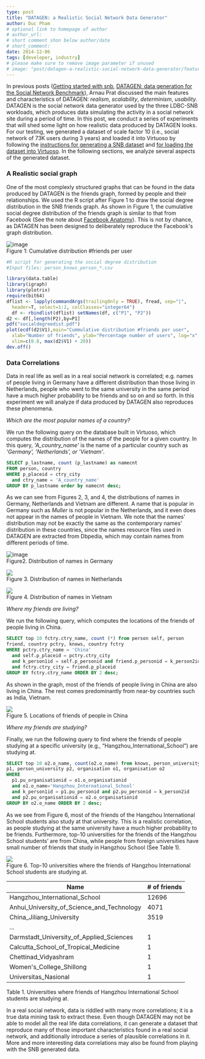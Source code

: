 ```yaml
---
type: post
title: "DATAGEN: a Realistic Social Network Data Generator"
author: Duc Pham
# optional link to homepage of author
# author_url: 
# short comment shon below author/date
# short_comment:
date: 2014-12-06
tags: [developer, industry]
# please make sure to remove image parameter if unused
# image: "post/datagen-a-realistic-social-network-data-generator/featured.png" 
---
```


In previous posts
([Getting started with snb](../getting-started-with-snb),
[DATAGEN: data generation for the Social Network Benchmark](../datagen-data-generation-for-the-social-network-benchmark)), Arnau Prat discussed
the main features and characteristics of DATAGEN: *realism*,
*scalability*, *determinism*, *usability*. DATAGEN is the social network
data generator used by the three LDBC-SNB workloads, which produces data
simulating the activity in a social network site during a period of
time. In this post, we conduct a series of experiments that will shed
some light on how realistic data produced by DATAGEN looks. For our
testing, we generated a dataset of scale factor 10 (i.e., social network
of 73K users during 3 years) and loaded it into Virtuoso by following
the [instructions for generating a SNB dataset](https://github.com/ldbc/ldbc_snb_datagen) and
[for loading the dataset into Virtuoso](https://github.com/ldbc/ldbc_snb_implementations/tree/master/interactive/virtuoso). In the following sections, we
analyze several aspects of the generated dataset.

### A Realistic social graph

One of the most complexly structured graphs that can be found in the
data produced by DATAGEN is the friends graph, formed by people and
their _<knows>_ relationships. We used the R script after Figure 1 to
draw the social degree distribution in the SNB friends graph. As shown
in Figure 1, the cumulative social degree distribution of the friends
graph is similar to that from Facebook (See the note about [Facebook Anatomy](https://www.facebook.com/notes/facebook-data-team/anatomy-of-facebook/10150388519243859)). This is not by chance, as DATAGEN has been designed to
deliberately reproduce the Facebook's graph distribution.

![image](Cumulative-distribution.png) \
Figure 1: Cumulative distribution #friends per user

```r
#R script for generating the social degree distribution 
#Input files: person_knows_person_*.csv

library(data.table)
library(igraph)
library(plotrix)
require(bit64)
dflist <- lapply(commandArgs(trailingOnly = TRUE), fread, sep="|",
  header=T, select=1:2, colClasses="integer64")
  df <- rbindlist(dflist) setNames(df, c("P1", "P2"))
d2 <- df[,length(P2),by=P1]
pdf("socialdegreedist.pdf")
plot(ecdf(d2$V1),main="Cummulative distribution #friends per user",
  xlab="Number of friends", ylab="Percentage number of users", log="x",
  xlim=c(0.8, max(d2$V1) + 20))
dev.off()
```

 

### Data Correlations

Data in real life as well as in a real social network is correlated;
e.g. names of people living in Germany have a different distribution
than those living in Netherlands, people who went to the same university
in the same period have a much higher probability to be friends and so
on and so forth. In this experiment we will analyze if data produced by
DATAGEN also reproduces these phenomena.

_Which are the most popular names of a country?_

We run the following query on the database built in Virtuoso, which
computes the distribution of the names of the people for a given
country. In this query, _'A_country_name'_ is the name of a particular
country such as  _'Germany', 'Netherlands', or 'Vietnam'_.

```sql
SELECT p_lastname, count (p_lastname) as namecnt 
FROM person, country 
WHERE p_placeid = ctry_city   
  and ctry_name = 'A_country_name' 
GROUP BY p_lastname order by namecnt desc;
```

As we can see from Figures 2, 3, and 4, the distributions of names in
Germany, Netherlands and Vietnam are different. A name that is popular
in Germany such as _Muller_ is not popular in the Netherlands, and it
even does not appear in the names of people in Vietnam.  We note that
the names' distribution may not be exactly the same as the contemporary
names' distribution in these countries, since the names resource files
used in DATAGEN are extracted from Dbpedia, which may contain names from
different periods of time.

![image](distribution-germany.png) \
Figure2. Distribution of names in Germany

![](distribution-netherlands.png) \
Figure 3. Distribution of names in Netherlands

![](distribution-vietnam.png) \
Figure 4. Distribution of names in Vietnam

_Where my friends are living?_

We run the following query, which computes the locations of the friends
of people living in China.

```sql
SELECT top 10 fctry.ctry_name, count (*) from person self, person
friend, country pctry, knows, country fctry 
WHERE pctry.ctry_name = 'China' 
  and self.p_placeid = pctry.ctry_city 
  and k_person1id = self.p_personid and friend.p_personid = k_person2id 
  and fctry.ctry_city = friend.p_placeid 
GROUP BY fctry.ctry_name ORDER BY 2 desc;    
```

As shown in the graph, most of the friends of people living in China are
also living in China. The rest comes predominantly from near-by
countries such as India, Vietnam.

![](chinese-friends.png) \
Figure 5. Locations of friends of people in China

_Where my friends are studying?_

Finally, we run the following query to find where the friends of people
studying at a specific university (e.g.,
“Hangzhou_International_School”) are studying at.

```sql
SELECT top 10 o2.o_name, count(o2.o_name) from knows, person_university
p1, person_university p2, organisation o1, organisation o2 
WHERE 
  p1.pu_organisationid = o1.o_organisationid 
  and o1.o_name='Hangzhou_International_School' 
  and k_person1id = p1.pu_personid and p2.pu_personid = k_person2id 
  and p2.pu_organisationid = o2.o_organisationid 
GROUP BY o2.o_name ORDER BY 2 desc;
```

As we see from Figure 6, most of the friends of the Hangzhou
International School students also study at that university. This is a
realistic correlation, as people studying at the same university have a
much higher probability to be friends. Furthermore, top-10 universities
for the friends of the Hangzhou School students’ are from China, while
people from foreign universities have small number of friends that study
in Hangzhou School (See Table 1).  

![](friends-international-school.png) \
Figure 6. Top-10 universities where the friends of Hangzhou
International School students are studying at.

| Name                                       | # of friends | 
|--------------------------------------------|--------------| 
| Hangzhou_International_School              | 12696        | 
| Anhui_University_of_Science_and_Technology | 4071         | 
| China_Jiliang_University                   | 3519         | 
| ...                                        |              | 
| Darmstadt_University_of_Applied_Sciences   | 1            | 
| Calcutta_School_of_Tropical_Medicine       | 1            | 
| Chettinad_Vidyashram                       | 1            | 
| Women's_College_Shillong                   | 1            | 
| Universitas_Nasional                       | 1            | 

Table 1. Universities where friends of Hangzhou International School
students are studying at.

In a real social network, data is riddled with many more correlations;
it is a true data mining task to extract these.  Even though DATAGEN may
not be able to model all the real life data correlations, it can
generate a dataset that reproduce many of those important
characteristics found in a real social network, and additionally
introduce a series of plausible correlations in it. More and more
interesting data correlations may also be found from playing with the
SNB generated data.
